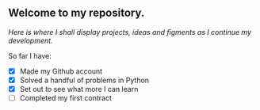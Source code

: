 ## Welcome to my repository. 
_Here is where I shall display projects, ideas and figments as I continue my development._

So far I have:
- [x] Made my Github account
- [x] Solved a handful of problems in Python
- [x] Set out to see what more I can learn
- [ ] Completed my first contract
